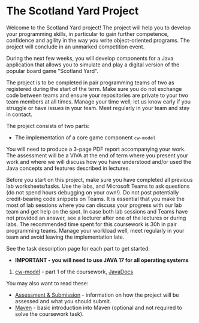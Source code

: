 The Scotland Yard Project
=========================

Welcome to the Scotland Yard project!
The project will help you to develop your programming skills, in particular to gain further
competence, confidence and agility in the way you write object-oriented programs. The project will
conclude in an unmarked competition event.

During the next few weeks, you will develop components for a Java application that allows you to
simulate and play a digital version of the popular board game "Scotland Yard".

The project is to be completed in pair programming teams of two as registered during the start of
the term. Make sure you do not exchange code between teams and ensure your repositories are private
to your two team members at all times. Manage your time well; let us know early if you struggle or
have issues in your team. Meet regularly in your team and stay in contact.

The project consists of two parts:

* The implementation of a core game component `cw-model`
<!--* The implementation of an open-ended AI extension `cw-ai`-->

You will need to produce a 3-page PDF report accompanying your work. The assessment will be a VIVA
at the end of term where you present your work and where we will discuss how you have understood
and/or used the Java concepts and features described in lectures.

Before you start on this project, make sure you have completed all previous lab worksheets/tasks.
Use the labs, and Microsoft Teams to ask questions (do not spend hours debugging on your own!). Do
not post potentially credit-bearing code snippets on Teams. It is essential that you make the most
of lab sessions where you can discuss your progress with our lab team and get help on the spot. In
case both lab sessions and Teams have not provided an answer, see a lecturer after one of the
lectures or during labs. The recommended time spent for this coursework is 30h in pair programming
teams. Manage your workload well, meet regularly in your team and avoid leaving the implementation
late.

See the task description page for each part to get started:

* **IMPORTANT - you will need to use JAVA 17 for all operating systems** 

1. [cw-model](cw-model.md) - part 1 of the coursework, [JavaDocs](https://seis.bristol.ac.uk/~sh1670/SY/apidocs2022/index.html) 
<!--2. [cw-ai](cw-ai.md) - part 2 of the coursework, [JavaDocs](https://seis.bristol.ac.uk/~sh1670/SY/apidocs2022/index.html) -->


You may also want to read these:

* [Assessment & Submission](assessment.md) - information on how the project will be assessed and what
  you should submit.
* [Maven](maven.md) - basic introduction into Maven (optional and not required to solve the
  coursework task).
